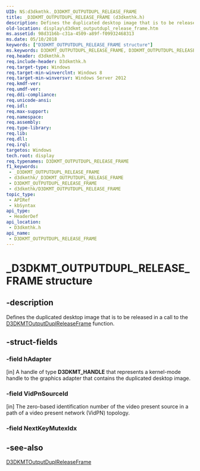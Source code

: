 ```yaml
---
UID: NS:d3dkmthk._D3DKMT_OUTPUTDUPL_RELEASE_FRAME
title: _D3DKMT_OUTPUTDUPL_RELEASE_FRAME (d3dkmthk.h)
description: Defines the duplicated desktop image that is to be released in a call to the D3DKMTOutputDuplReleaseFrame function.
old-location: display\d3dkmt_outputdupl_release_frame.htm
ms.assetid: 98d31b6b-c31a-4509-a89f-f09932468313
ms.date: 05/10/2018
keywords: ["D3DKMT_OUTPUTDUPL_RELEASE_FRAME structure"]
ms.keywords: D3DKMT_OUTPUTDUPL_RELEASE_FRAME, D3DKMT_OUTPUTDUPL_RELEASE_FRAME structure [Display Devices], _D3DKMT_OUTPUTDUPL_RELEASE_FRAME, d3dkmthk/D3DKMT_OUTPUTDUPL_RELEASE_FRAME, display.d3dkmt_outputdupl_release_frame
req.header: d3dkmthk.h
req.include-header: D3dkmthk.h
req.target-type: Windows
req.target-min-winverclnt: Windows 8
req.target-min-winversvr: Windows Server 2012
req.kmdf-ver: 
req.umdf-ver: 
req.ddi-compliance: 
req.unicode-ansi: 
req.idl: 
req.max-support: 
req.namespace: 
req.assembly: 
req.type-library: 
req.lib: 
req.dll: 
req.irql: 
targetos: Windows
tech.root: display
req.typenames: D3DKMT_OUTPUTDUPL_RELEASE_FRAME
f1_keywords:
 - _D3DKMT_OUTPUTDUPL_RELEASE_FRAME
 - d3dkmthk/_D3DKMT_OUTPUTDUPL_RELEASE_FRAME
 - D3DKMT_OUTPUTDUPL_RELEASE_FRAME
 - d3dkmthk/D3DKMT_OUTPUTDUPL_RELEASE_FRAME
topic_type:
 - APIRef
 - kbSyntax
api_type:
 - HeaderDef
api_location:
 - D3dkmthk.h
api_name:
 - D3DKMT_OUTPUTDUPL_RELEASE_FRAME
---
```


# _D3DKMT_OUTPUTDUPL_RELEASE_FRAME structure


## -description

Defines the duplicated desktop image that is to be released in a call to the <a href="/windows-hardware/drivers/ddi/d3dkmthk/nf-d3dkmthk-d3dkmtoutputduplreleaseframe">D3DKMTOutputDuplReleaseFrame</a> function.

## -struct-fields

### -field hAdapter

[in] A handle of type <b>D3DKMT_HANDLE</b> that represents a kernel-mode handle to the graphics adapter that contains the duplicated desktop image.

### -field VidPnSourceId

[in] The zero-based identification number of the video present source in a path of a video present network (VidPN) topology.

### -field NextKeyMutexIdx

## -see-also

<a href="/windows-hardware/drivers/ddi/d3dkmthk/nf-d3dkmthk-d3dkmtoutputduplreleaseframe">D3DKMTOutputDuplReleaseFrame</a>